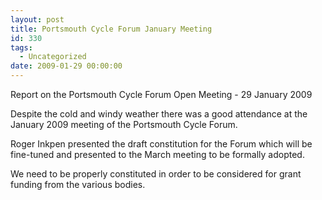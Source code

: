 ```yaml
---
layout: post
title: Portsmouth Cycle Forum January Meeting
id: 330
tags:
  - Uncategorized
date: 2009-01-29 00:00:00
---
```

Report on the Portsmouth Cycle Forum Open Meeting - 29 January 2009

Despite the cold and windy weather there was a good attendance at the January 2009 meeting of the Portsmouth Cycle Forum.

Roger Inkpen presented the draft constitution for the Forum which will be fine-tuned and presented to the March meeting to be formally adopted.

We need to be properly constituted in order to be considered for grant funding from the various bodies.
